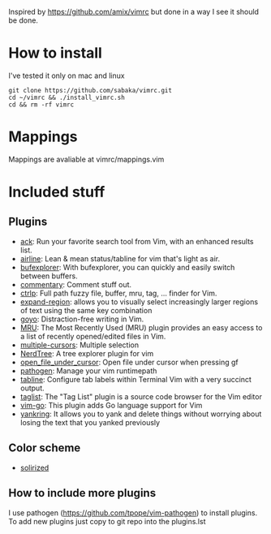 Inspired by https://github.com/amix/vimrc but done in a way I see it should be done.
# How to install
I've tested it only on mac and linux

    git clone https://github.com/sabaka/vimrc.git
    cd ~/vimrc && ./install_vimrc.sh
    cd && rm -rf vimrc

# Mappings
Mappings are avaliable at vimrc/mappings.vim

# Included stuff
## Plugins

* [ack](https://github.com/mileszs/ack.vim.git): Run your favorite search tool from Vim, with an enhanced results list.
* [airline](https://github.com/vim-airline/vim-airline): Lean & mean status/tabline for vim that's light as air.
* [bufexplorer](https://github.com/vim-scripts/bufexplorer.zip.git): With bufexplorer, you can quickly and easily switch between buffers.
* [commentary](https://github.com/tpope/vim-commentary.git): Comment stuff out.
* [ctrlp](https://github.com/kien/ctrlp.vim.git): Full path fuzzy file, buffer, mru, tag, ... finder for Vim.
* [expand-region](https://github.com/terryma/vim-expand-region.git): allows you to visually select increasingly larger regions of text using the same key combination
* [goyo](https://github.com/junegunn/goyo.vim.git): Distraction-free writing in Vim.
* [MRU](https://github.com/vim-scripts/mru.vim.git): The Most Recently Used (MRU) plugin provides an easy access to a list of recently opened/edited files in Vim.
* [multiple-cursors](https://github.com/terryma/vim-multiple-cursors.git): Multiple selection
* [NerdTree](https://github.com/scrooloose/nerdtree.git): A tree explorer plugin for vim
* [open_file_under_cursor](https://github.com/amix/open_file_under_cursor.vim.git): Open file under cursor when pressing gf
* [pathogen](https://github.com/tpope/vim-pathogen): Manage your vim runtimepath
* [tabline](https://github.com/mkitt/tabline.vim.git): Configure tab labels within Terminal Vim with a very succinct output.
* [taglist](https://github.com/vim-scripts/taglist.vim.git): The "Tag List" plugin is a source code browser for the Vim editor
* [vim-go](https://github.com/fatih/vim-go.git): This plugin adds Go language support for Vim
* [yankring](https://github.com/vim-scripts/YankRing.vim.git): It allows you to yank and delete things without worrying about losing the text that you yanked previously

## Color scheme
* [solirized](https://github.com/altercation/vim-colors-solarized)

## How to include more plugins
I use pathogen (https://github.com/tpope/vim-pathogen) to install plugins.
To add new plugins just copy to git repo into the plugins.lst
